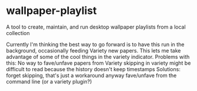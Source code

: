 # wallpaper-playlist
A tool to create, maintain, and run desktop wallpaper playlists from a local collection

Currently I'm thinking the best way to go forward is to have this run in the background, occasionally feeding Variety new papers. This lets me take advantage of some of the cool things in the variety indicator. 
Problems with this:
	No way to fave/unfave papers from Variety
	skipping in variety might be difficult to read because the history doesn't keep timestamps
Solutions:
	forget skipping, that's just a workaround anyway
	fave/unfave from the command line (or a variety plugin?)